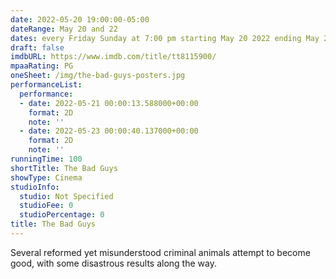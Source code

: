 ```yaml
---
date: 2022-05-20 19:00:00-05:00
dateRange: May 20 and 22
dates: every Friday Sunday at 7:00 pm starting May 20 2022 ending May 22 2022
draft: false
imdbURL: https://www.imdb.com/title/tt8115900/
mpaaRating: PG
oneSheet: /img/the-bad-guys-posters.jpg
performanceList:
  performance:
  - date: 2022-05-21 00:00:13.588000+00:00
    format: 2D
    note: ''
  - date: 2022-05-23 00:00:40.137000+00:00
    format: 2D
    note: ''
runningTime: 100
shortTitle: The Bad Guys
showType: Cinema
studioInfo:
  studio: Not Specified
  studioFee: 0
  studioPercentage: 0
title: The Bad Guys
---
```


Several reformed yet misunderstood criminal animals attempt to become good, with some disastrous results along the way.